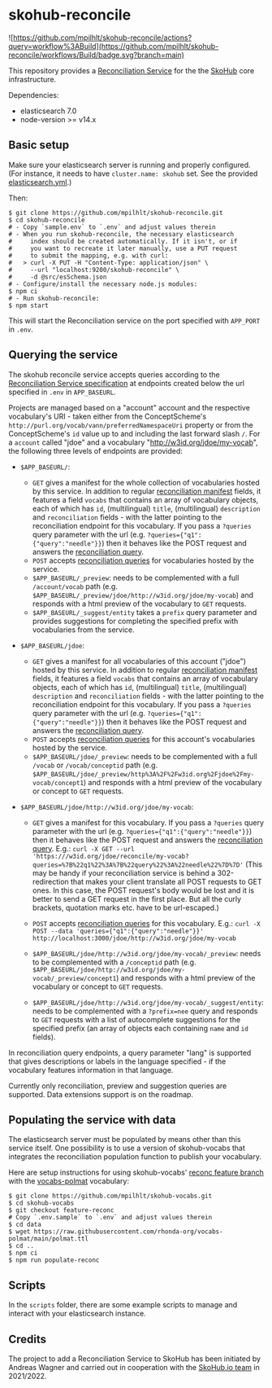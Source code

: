 # skohub-reconcile

![https://github.com/mpilhlt/skohub-reconcile/actions?query=workflow%3ABuild](https://github.com/mpilhlt/skohub-reconcile/workflows/Build/badge.svg?branch=main)

This repository provides a [Reconciliation Service](https://reconciliation-api.github.io/specs/latest/)
for the the [SkoHub](http://skohub.io) core infrastructure.

Dependencies:

- elasticsearch 7.0
- node-version >= v14.x

## Basic setup

Make sure your elasticsearch server is running and properly configured. (For instance,
it needs to have `cluster.name: skohub` set. See the provided
[elasticsearch.yml](scripts/etc/elasticsearch/elasticsearch.yml).)

Then:

    $ git clone https://github.com/mpilhlt/skohub-reconcile.git
    $ cd skohub-reconcile
    # - Copy `sample.env` to `.env` and adjust values therein
    # - When you run skohub-reconcile, the necessary elasticsearch
    #     index should be created automatically. If it isn't, or if
    #     you want to recreate it later manually, use a PUT request
    #     to submit the mapping, e.g. with curl:
    #   > curl -X PUT -H "Content-Type: application/json" \
    #     --url "localhost:9200/skohub-reconcile" \
    #     -d @src/esSchema.json
    # - Configure/install the necessary node.js modules:
    $ npm ci
    # - Run skohub-reconcile:
    $ npm start

This will start the Reconciliation service on the port specified with `APP_PORT` in `.env`.

## Querying the service

The skohub reconcile service accepts queries according to the [Reconciliation Service specification](https://reconciliation-api.github.io/specs/latest/) at endpoints created below the url specified in `.env` in `APP_BASEURL`.

Projects are managed based on a "account" account and the respective vocabulary's URI - taken either from the ConceptScheme's `http://purl.org/vocab/vann/preferredNamespaceUri` property or from the ConceptScheme's `id` value up to and including the last forward slash `/`. For a `account` called "jdoe" and a vocabulary "http://w3id.org/jdoe/my-vocab", the following three levels of endpoints are provided:

- `$APP_BASEURL/`:
  - `GET` gives a manifest for the whole collection of vocabularies hosted by this service. In addition to regular [reconciliation manifest](https://reconciliation-api.github.io/specs/latest/#service-manifest) fields, it features a field `vocabs` that contains an array of vocabulary objects, each of which has `id`, (multilingual) `title`, (multilingual) `description` and `reconciliation` fields - with the latter pointing to the reconciliation endpoint for this vocabulary. If you pass a `?queries` query parameter with the url (e.g. `?queries={"q1":{"query":"needle"}}`) then it behaves like the POST request and answers the [reconciliation query](https://reconciliation-api.github.io/specs/latest/#reconciliation-queries).
  - `POST` accepts [reconciliation queries](https://reconciliation-api.github.io/specs/latest/#reconciliation-queries) for vocabularies hosted by the service.
  - `$APP_BASEURL/_preview`: needs to be complemented with a full `/account/vocab` path (e.g. `$APP_BASEURL/_preview/jdoe/http://w3id.org/jdoe/my-vocab`) and responds with a html preview of the vocabulary to `GET` requests.
  - `$APP_BASEURL/_suggest/entity` takes a `prefix` query parameter and provides suggestions for completing the specified prefix with vocabularies from the service.

- `$APP_BASEURL/jdoe`:
  - `GET` gives a manifest for all vocabularies of this account ("jdoe") hosted by this service. In addition to regular [reconciliation manifest](https://reconciliation-api.github.io/specs/latest/#service-manifest) fields, it features a field `vocabs` that contains an array of vocabulary objects, each of which has `id`, (multilingual) `title`, (multilingual) `description` and `reconciliation` fields - with the latter pointing to the reconciliation endpoint for this vocabulary. If you pass a `?queries` query parameter with the url (e.g. `?queries={"q1":{"query":"needle"}}`) then it behaves like the POST request and answers the [reconciliation query](https://reconciliation-api.github.io/specs/latest/#reconciliation-queries).
  - `POST` accepts [reconciliation queries](https://reconciliation-api.github.io/specs/latest/#reconciliation-queries) for this account's vocabularies hosted by the service.
  - `$APP_BASEURL/jdoe/_preview`: needs to be complemented with a full `/vocab` or `/vocab/conceptid` path (e.g. `$APP_BASEURL/jdoe/_preview/http%3A%2F%2Fw3id.org%2Fjdoe%2Fmy-vocab/concept1`) and responds with a html preview of the vocabulary or concept to `GET` requests.

- `$APP_BASEURL/jdoe/http://w3id.org/jdoe/my-vocab`:
  - `GET` gives a manifest for this vocabulary. If you pass a `?queries` query parameter with the url (e.g. `?queries={"q1":{"query":"needle"}}`) then it behaves like the POST request and answers the [reconciliation query](https://reconciliation-api.github.io/specs/latest/#reconciliation-queries). E.g.: `curl -X GET --url 'https:///w3id.org/jdoe/reconcile/my-vocab?queries=%7B%22q1%22%3A%7B%22query%22%3A%22needle%22%7D%7D'`
  (This may be handy if your reconciliation service is behind a 302-redirection that makes
  your client translate all POST requests to GET ones. In this case, the POST request's body
  would be lost and it is better to send a GET request in the first place. But all the curly
  brackets, quotation marks etc. have to be url-escaped.)

  - `POST` accepts [reconciliation queries](https://reconciliation-api.github.io/specs/latest/#reconciliation-queries) for this vocabulary. E.g.: `curl -X POST --data 'queries={"q1":{"query":"needle"}}' http://localhost:3000/jdoe/http://w3id.org/jdoe/my-vocab`
  - `$APP_BASEURL/jdoe/http://w3id.org/jdoe/my-vocab/_preview`: needs to be complemented with a `/conceptid` path (e.g. `$APP_BASEURL/jdoe/http://w3id.org/jdoe/my-vocab/_preview/concept1`) and responds with a html preview of the vocabulary or concept to `GET` requests.
  - `$APP_BASEURL/jdoe/http://w3id.org/jdoe/my-vocab/_suggest/entity`: needs to be complemented with a `?prefix=nee` query and responds to `GET` requests with a list of autocomplete suggestions for the specified prefix (an array of objects each containing `name` and `id` fields).

In reconciliation query endpoints, a query parameter "lang" is supported that gives descriptions or labels in the language specified - if the vocabulary features information in that language.

Currently only reconciliation, preview and suggestion queries are supported. Data extensions support is on the roadmap.

## Populating the service with data

The elasticsearch server must be populated by means other than this service itself.
One possibility is to use a version of skohub-vocabs that integrates the
reconciliation population function to publish your vocabulary.

Here are setup instructions for using skohub-vocabs' [reconc feature branch](https://github.com/mpilhlt/skohub-vocabs/tree/feature-reconc) with the [vocabs-polmat](https://github.com/rhonda-org/vocabs-polmat) vocabulary:

    $ git clone https://github.com/mpilhlt/skohub-vocabs.git
    $ cd skohub-vocabs
    $ git checkout feature-reconc
    # Copy `.env.sample` to `.env` and adjust values therein
    $ cd data
    $ wget https://raw.githubusercontent.com/rhonda-org/vocabs-polmat/main/polmat.ttl
    $ cd ..
    $ npm ci
    $ npm run populate-reconc

## Scripts

In the `scripts` folder, there are some example scripts to manage and interact with your
elasticsearch instance.

## Credits
The project to add a Reconciliation Service to SkoHub has been initiated by Andreas Wagner and
carried out in cooperation with the [SkoHub.io team](https://github.com/skohub-io) in 2021/2022.
